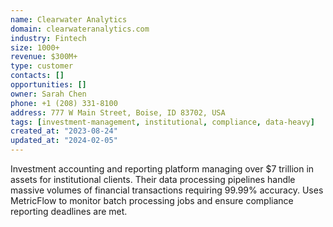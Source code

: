 ```yaml
---
name: Clearwater Analytics
domain: clearwateranalytics.com
industry: Fintech
size: 1000+
revenue: $300M+
type: customer
contacts: []
opportunities: []
owner: Sarah Chen
phone: +1 (208) 331-8100
address: 777 W Main Street, Boise, ID 83702, USA
tags: [investment-management, institutional, compliance, data-heavy]
created_at: "2023-08-24"
updated_at: "2024-02-05"
---
```


Investment accounting and reporting platform managing over $7 trillion in assets for institutional clients. Their data processing pipelines handle massive volumes of financial transactions requiring 99.99% accuracy. Uses MetricFlow to monitor batch processing jobs and ensure compliance reporting deadlines are met.